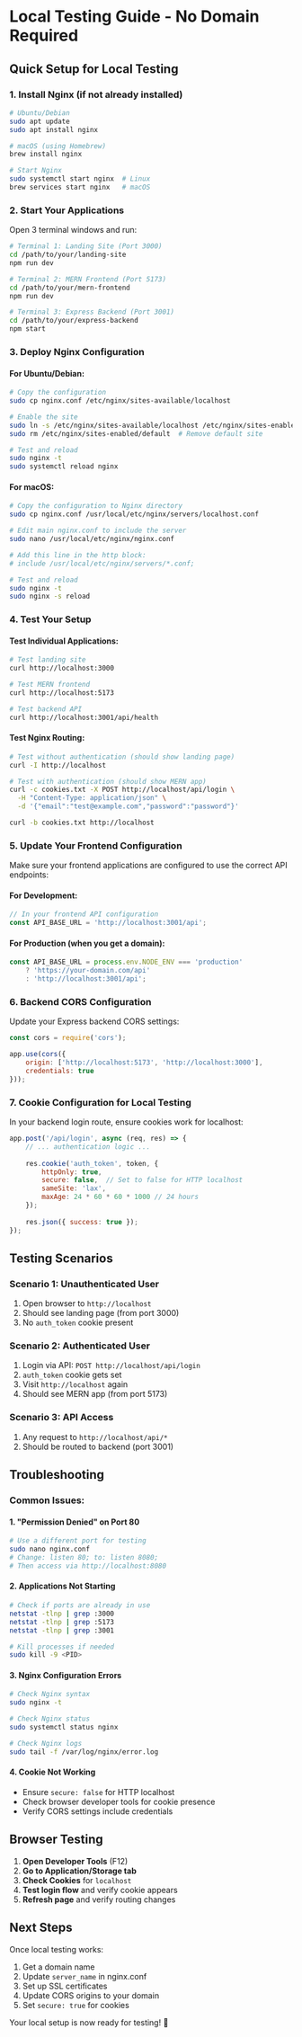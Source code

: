 # Local Testing Guide - No Domain Required

## Quick Setup for Local Testing

### 1. **Install Nginx (if not already installed)**
```bash
# Ubuntu/Debian
sudo apt update
sudo apt install nginx

# macOS (using Homebrew)
brew install nginx

# Start Nginx
sudo systemctl start nginx  # Linux
brew services start nginx   # macOS
```

### 2. **Start Your Applications**
Open 3 terminal windows and run:

```bash
# Terminal 1: Landing Site (Port 3000)
cd /path/to/your/landing-site
npm run dev

# Terminal 2: MERN Frontend (Port 5173)
cd /path/to/your/mern-frontend
npm run dev

# Terminal 3: Express Backend (Port 3001)
cd /path/to/your/express-backend
npm start
```

### 3. **Deploy Nginx Configuration**

#### For Ubuntu/Debian:
```bash
# Copy the configuration
sudo cp nginx.conf /etc/nginx/sites-available/localhost

# Enable the site
sudo ln -s /etc/nginx/sites-available/localhost /etc/nginx/sites-enabled/
sudo rm /etc/nginx/sites-enabled/default  # Remove default site

# Test and reload
sudo nginx -t
sudo systemctl reload nginx
```

#### For macOS:
```bash
# Copy the configuration to Nginx directory
sudo cp nginx.conf /usr/local/etc/nginx/servers/localhost.conf

# Edit main nginx.conf to include the server
sudo nano /usr/local/etc/nginx/nginx.conf

# Add this line in the http block:
# include /usr/local/etc/nginx/servers/*.conf;

# Test and reload
sudo nginx -t
sudo nginx -s reload
```

### 4. **Test Your Setup**

#### Test Individual Applications:
```bash
# Test landing site
curl http://localhost:3000

# Test MERN frontend
curl http://localhost:5173

# Test backend API
curl http://localhost:3001/api/health
```

#### Test Nginx Routing:
```bash
# Test without authentication (should show landing page)
curl -I http://localhost

# Test with authentication (should show MERN app)
curl -c cookies.txt -X POST http://localhost/api/login \
  -H "Content-Type: application/json" \
  -d '{"email":"test@example.com","password":"password"}'

curl -b cookies.txt http://localhost
```

### 5. **Update Your Frontend Configuration**

Make sure your frontend applications are configured to use the correct API endpoints:

#### For Development:
```javascript
// In your frontend API configuration
const API_BASE_URL = 'http://localhost:3001/api';
```

#### For Production (when you get a domain):
```javascript
const API_BASE_URL = process.env.NODE_ENV === 'production' 
    ? 'https://your-domain.com/api' 
    : 'http://localhost:3001/api';
```

### 6. **Backend CORS Configuration**

Update your Express backend CORS settings:

```javascript
const cors = require('cors');

app.use(cors({
    origin: ['http://localhost:5173', 'http://localhost:3000'],
    credentials: true
}));
```

### 7. **Cookie Configuration for Local Testing**

In your backend login route, ensure cookies work for localhost:

```javascript
app.post('/api/login', async (req, res) => {
    // ... authentication logic ...
    
    res.cookie('auth_token', token, {
        httpOnly: true,
        secure: false,  // Set to false for HTTP localhost
        sameSite: 'lax',
        maxAge: 24 * 60 * 60 * 1000 // 24 hours
    });
    
    res.json({ success: true });
});
```

## Testing Scenarios

### Scenario 1: Unauthenticated User
1. Open browser to `http://localhost`
2. Should see landing page (from port 3000)
3. No `auth_token` cookie present

### Scenario 2: Authenticated User
1. Login via API: `POST http://localhost/api/login`
2. `auth_token` cookie gets set
3. Visit `http://localhost` again
4. Should see MERN app (from port 5173)

### Scenario 3: API Access
1. Any request to `http://localhost/api/*`
2. Should be routed to backend (port 3001)

## Troubleshooting

### Common Issues:

#### 1. "Permission Denied" on Port 80
```bash
# Use a different port for testing
sudo nano nginx.conf
# Change: listen 80; to: listen 8080;
# Then access via http://localhost:8080
```

#### 2. Applications Not Starting
```bash
# Check if ports are already in use
netstat -tlnp | grep :3000
netstat -tlnp | grep :5173
netstat -tlnp | grep :3001

# Kill processes if needed
sudo kill -9 <PID>
```

#### 3. Nginx Configuration Errors
```bash
# Check Nginx syntax
sudo nginx -t

# Check Nginx status
sudo systemctl status nginx

# Check Nginx logs
sudo tail -f /var/log/nginx/error.log
```

#### 4. Cookie Not Working
- Ensure `secure: false` for HTTP localhost
- Check browser developer tools for cookie presence
- Verify CORS settings include credentials

## Browser Testing

1. **Open Developer Tools** (F12)
2. **Go to Application/Storage tab**
3. **Check Cookies** for `localhost`
4. **Test login flow** and verify cookie appears
5. **Refresh page** and verify routing changes

## Next Steps

Once local testing works:
1. Get a domain name
2. Update `server_name` in nginx.conf
3. Set up SSL certificates
4. Update CORS origins to your domain
5. Set `secure: true` for cookies

Your local setup is now ready for testing! 🚀





